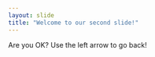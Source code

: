 ```yaml
---
layout: slide
title: "Welcome to our second slide!"
---
```

Are you OK?
Use the left arrow to go back!
